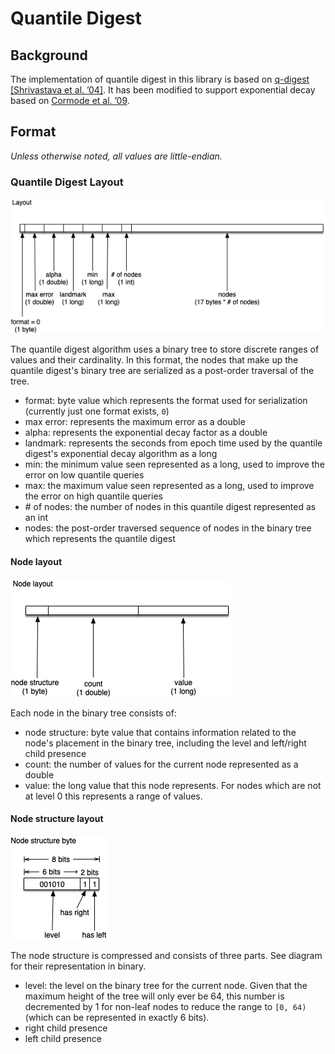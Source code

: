 # Quantile Digest

## Background

The implementation of quantile digest in this library is based on 
[q-digest [Shrivastava et al. ’04]](http://citeseerx.ist.psu.edu/viewdoc/summary?doi=10.1.1.132.7343).
It has been modified to support exponential decay based on 
[Cormode et al. ’09](http://citeseerx.ist.psu.edu/viewdoc/summary?doi=10.1.1.159.3978).

## Format

_Unless otherwise noted, all values are little-endian._

### Quantile Digest Layout

![QDigest Layout](qdigest_layout.png)

The quantile digest algorithm uses a binary tree to store discrete ranges of values
and their cardinality.  In this format, the nodes that make up the quantile digest's 
binary tree are serialized as a post-order traversal of the tree.

* format: byte value which represents the format used for serialization (currently
just one format exists, `0`)
* max error: represents the maximum error as a double
* alpha: represents the exponential decay factor as a double
* landmark: represents the seconds from epoch time used by the quantile
digest's exponential decay algorithm as a long
* min: the minimum value seen represented as a long, used to improve the 
error on low quantile queries
* max: the maximum value seen represented as a long, used to improve the 
error on high quantile queries
* \# of nodes: the number of nodes in this quantile digest represented as an int
* nodes: the post-order traversed sequence of nodes in the binary tree which
represents the quantile digest

#### Node layout

![QDigest Node entry](qdigest_node_layout.png)

Each node in the binary tree consists of:

* node structure: byte value that contains information related to the node's placement
in the binary tree, including the level and left/right child presence
* count: the number of values for the current node represented as a double
* value: the long value that this node represents.  For nodes which are not at level
0 this represents a range of values.

#### Node structure layout

![QDigest Node Structure entry](qdigest_node_structure_byte.png)

The node structure is compressed and consists of three parts.  See diagram
for their representation in binary.

* level: the level on the binary tree for the current node.  Given that the maximum
height of the tree will only ever be 64, this number is decremented by 1 for
non-leaf nodes to reduce the range to `[0, 64)` (which can be represented in
exactly 6 bits).
* right child presence
* left child presence
